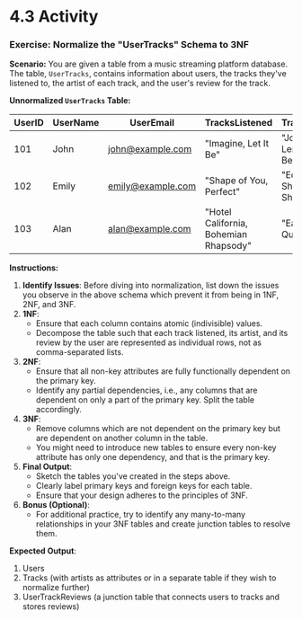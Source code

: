 # 4.3 Activity

### **Exercise: Normalize the "UserTracks" Schema to 3NF**

**Scenario:** You are given a table from a music streaming platform database. The table, `UserTracks`, contains information about users, the tracks they've listened to, the artist of each track, and the user's review for the track.

**Unnormalized `UserTracks` Table:**

| UserID | UserName | UserEmail                                     | TracksListened                        | TrackArtists               | TrackReviews                               |
| ------ | -------- | --------------------------------------------- | ------------------------------------- | -------------------------- | ------------------------------------------ |
| 101    | John     | [john@example.com](mailto:john@example.com)   | "Imagine, Let It Be"                  | "John Lennon, The Beatles" | "Loved it!, Classic!"                      |
| 102    | Emily    | [emily@example.com](mailto:emily@example.com) | "Shape of You, Perfect"               | "Ed Sheeran, Ed Sheeran"   | "Catchy!, So romantic!"                    |
| 103    | Alan     | [alan@example.com](mailto:alan@example.com)   | "Hotel California, Bohemian Rhapsody" | "Eagles, Queen"            | "Always a favorite!, Freddie at his best!" |

**Instructions:**

1. **Identify Issues**: Before diving into normalization, list down the issues you observe in the above schema which prevent it from being in 1NF, 2NF, and 3NF.
2. **1NF**:
   - Ensure that each column contains atomic (indivisible) values.
   - Decompose the table such that each track listened, its artist, and its review by the user are represented as individual rows, not as comma-separated lists.
3. **2NF**:
   - Ensure that all non-key attributes are fully functionally dependent on the primary key.
   - Identify any partial dependencies, i.e., any columns that are dependent on only a part of the primary key. Split the table accordingly.
4. **3NF**:
   - Remove columns which are not dependent on the primary key but are dependent on another column in the table.
   - You might need to introduce new tables to ensure every non-key attribute has only one dependency, and that is the primary key.
5. **Final Output**:
   - Sketch the tables you've created in the steps above.
   - Clearly label primary keys and foreign keys for each table.
   - Ensure that your design adheres to the principles of 3NF.
6. **Bonus (Optional)**:
   - For additional practice, try to identify any many-to-many relationships in your 3NF tables and create junction tables to resolve them.

**Expected Output**:

1. Users
2. Tracks (with artists as attributes or in a separate table if they wish to normalize further)
3. UserTrackReviews (a junction table that connects users to tracks and stores reviews)

